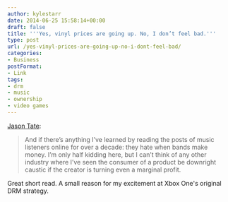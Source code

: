 ```yaml
---
author: kylestarr
date: 2014-06-25 15:58:14+00:00
draft: false
title: '''Yes, vinyl prices are going up. No, I don’t feel bad.'''
type: post
url: /yes-vinyl-prices-are-going-up-no-i-dont-feel-bad/
categories:
- Business
postFormat:
- Link
tags:
- drm
- music
- ownership
- video games
---
```


[Jason Tate](https://medium.com/@jason_tate/yes-vinyl-prices-are-going-up-no-i-dont-feel-bad-74e17d93298b):


<blockquote>And if there’s anything I’ve learned by reading the posts of music listeners online for over a decade: they hate when bands make money. I’m only half kidding here, but I can’t think of any other industry where I’ve seen the consumer of a product be downright caustic if the creator is turning even a marginal profit.</blockquote>


Great short read. A small reason for my excitement at Xbox One's original DRM strategy.
